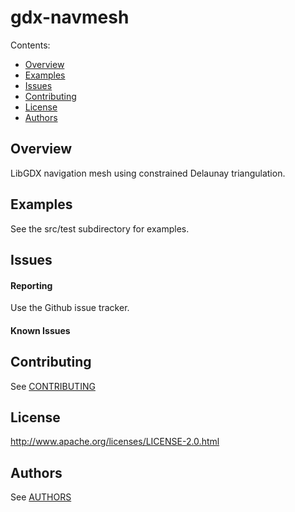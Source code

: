 # gdx-navmesh

Contents:

- [Overview](#overview)
- [Examples](#examples)
- [Issues](#issues)
- [Contributing](#contributing)
- [License](#license)
- [Authors](#authors)

## Overview

LibGDX navigation mesh using constrained Delaunay triangulation.

## Examples

See the src/test subdirectory for examples.

## Issues

#### Reporting

Use the Github issue tracker.

#### Known Issues

## Contributing

See [CONTRIBUTING](CONTRIBUTING.md)

## License

http://www.apache.org/licenses/LICENSE-2.0.html

## Authors

See [AUTHORS](AUTHORS.md)